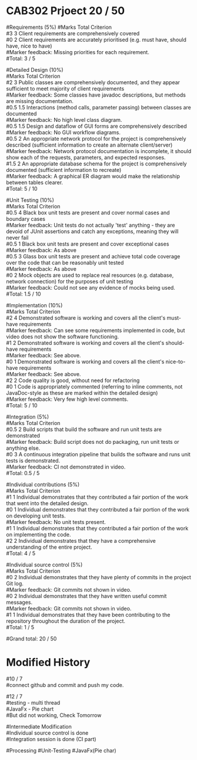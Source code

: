 # CAB302 Prjoect 20 / 50 

#Requirements (5%)
#Marks	Total	Criterion<br/>
#3	3	Client requirements are comprehensively covered<br/>
#0	2	Client requirements are accurately prioritised (e.g. must have, should have, nice to have)<br/>
#Marker feedback: Missing priorities for each requirement.<br/>
#Total:	3 / 5<br/>

#Detailed Design (10%)<br/>
#Marks	Total	Criterion<br/>
#2	3	Public classes are comprehensively documented, and they appear sufficient to meet majority of client requirements<br/>
#Marker feedback: Some classes have javadoc descriptions, but methods are missing documentation.<br/>
#0.5	1.5	Interactions (method calls, parameter passing) between classes are documented<br/>
#Marker feedback: No high level class diagram.<br/>
#0.5	1.5	Design and dataflow of GUI forms are comprehensively described<br/>
#Marker feedback: No GUI workflow diagrams.<br/>
#0.5	2	An appropriate network protocol for the project is comprehensively described (sufficient information to create an alternate client/server)<br/>
#Marker feedback: Network protocol documentation is incomplete, it should show each of the requests, parameters, and expected responses.<br/>
#1.5	2	An appropriate database schema for the project is comprehensively documented (sufficient information to recreate)<br/>
#Marker feedback: A graphical ER diagram would make the relationship between tables clearer.<br/>
#Total:	5 / 10<br/>

#Unit Testing (10%)<br/>
#Marks	Total	Criterion<br/>
#0.5	4	Black box unit tests are present and cover normal cases and boundary cases<br/>
#Marker feedback: Unit tests do not actually 'test' anything - they are devoid of JUnit assertions and catch any exceptions, meaning they will never fail<br/>
#0.5	1	Black box unit tests are present and cover exceptional cases<br/>
#Marker feedback: As above<br/>
#0.5	3	Glass box unit tests are present and achieve total code coverage over the code that can be reasonably unit tested<br/>
#Marker feedback: As above<br/>
#0	2	Mock objects are used to replace real resources (e.g. database, network connection) for the purposes of unit testing<br/>
#Marker feedback: Could not see any evidence of mocks being used.<br/>
#Total:	1.5 / 10<br/>

#Implementation (10%)<br/>
#Marks	Total	Criterion<br/>
#2	4	Demonstrated software is working and covers all the client's must-have requirements<br/>
#Marker feedback: Can see some requirements implemented in code, but video does not show the software functioning.<br/>
#1	2	Demonstrated software is working and covers all the client's should-have requirements<br/>
#Marker feedback: See above.<br/>
#0	1	Demonstrated software is working and covers all the client's nice-to-have requirements<br/>
#Marker feedback: See above.<br/>
#2	2	Code quality is good, without need for refactoring<br/>
#0	1	Code is appropriately commented (referring to inline comments, not JavaDoc-style as these are marked within the detailed design)<br/>
#Marker feedback: Very few high level comments.<br/>
#Total:	5 / 10<br/>

#Integration (5%)<br/>
#Marks	Total	Criterion<br/>
#0.5	2	Build scripts that build the software and run unit tests are demonstrated<br/>
#Marker feedback: Build script does not do packaging, run unit tests or anything else.<br/>
#0	3	A continuous integration pipeline that builds the software and runs unit tests is demonstrated.<br/>
#Marker feedback: CI not demonstrated in video.<br/>
#Total:	0.5 / 5<br/>

#Individual contributions (5%)<br/>
#Marks	Total	Criterion<br/>
#1	1	Individual demonstrates that they contributed a fair portion of the work that went into the detailed design.<br/>
#0	1	Individual demonstrates that they contributed a fair portion of the work on developing unit tests.<br/>
#Marker feedback: No unit tests present.<br/>
#1	1	Individual demonstrates that they contributed a fair portion of the work on implementing the code.<br/>
#2	2	Individual demonstrates that they have a comprehensive understanding of the entire project.<br/>
#Total:	4 / 5<br/>

#Individual source control (5%)<br/>
#Marks	Total	Criterion<br/>
#0	2	Individual demonstrates that they have plenty of commits in the project Git log.<br/>
#Marker feedback: Git commits not shown in video.<br/>
#0	2	Individual demonstrates that they have written useful commit messages.<br/>
#Marker feedback: Git commits not shown in video.<br/>
#1	1	Individual demonstrates that they have been contributing to the repository throughout the duration of the project.<br/>
#Total:	1 / 5<br/>

#Grand total: 20 / 50


# Modified History</br>
#10 / 7 </br>
#connect github and commit and push my code. </br>
 
#12 / 7 </br> 
#testing - multi thread </br> 
#JavaFx - Pie chart </br>
#But did not working, Check Tomorrow </br> 

#Intermediate Modification </br>
#Individual source control is done </br>
#Integration session is done (CI part) </br>

#Processing 
#Unit-Testing 
#JavaFx(Pie char)





